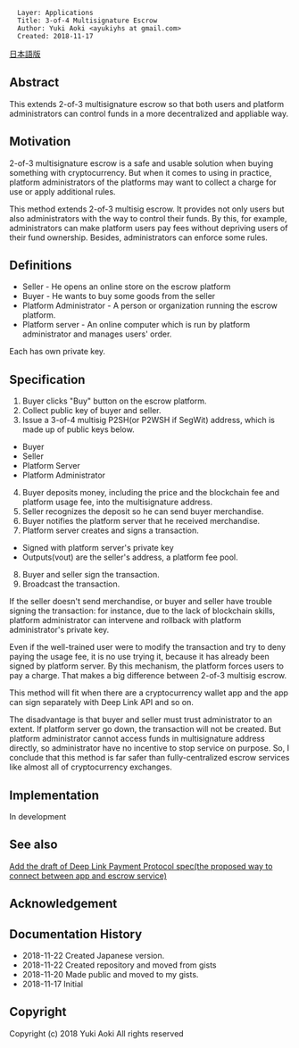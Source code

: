 ```
  Layer: Applications
  Title: 3-of-4 Multisignature Escrow
  Author: Yuki Aoki <ayukiyhs at gmail.com>
  Created: 2018-11-17
```


[日本語版](3-of-4-multisig-escrow-ja.md)

## Abstract

This extends 2-of-3 multisignature escrow so that both users and platform administrators can control funds in a more decentralized and appliable way.

## Motivation

2-of-3 multisignature escrow is a safe and usable solution when buying something with cryptocurrency.
But when it comes to using in practice, platform administrators of the platforms may want to collect a charge for use or apply additional rules.

This method extends 2-of-3 multisig escrow. It provides not only users but also administrators with the way to control their funds.
By this, for example, administrators can make platform users pay fees without depriving users of their fund ownership. 
Besides, administrators can enforce some rules.

## Definitions

* Seller - He opens an online store on the escrow platform
* Buyer - He wants to buy some goods from the seller
* Platform Administrator - A person or organization running the escrow platform.
* Platform server - An online computer which is run by platform administrator and manages users' order.

Each has own private key.

## Specification

1. Buyer clicks "Buy" button on the escrow platform.
2. Collect public key of buyer and seller.
3. Issue a 3-of-4 multisig P2SH(or P2WSH if SegWit) address, which is made up of public keys below.
  - Buyer
  - Seller
  - Platform Server
  - Platform Administrator
4. Buyer deposits money, including the price and the blockchain fee and platform usage fee, into the multisignature address.
5. Seller recognizes the deposit so he can send buyer merchandise.
6. Buyer notifies the platform server that he received merchandise.
7. Platform server creates and signs a transaction.
  * Signed with platform server's private key
  * Outputs(vout) are the seller's address, a platform fee pool.
8. Buyer and seller sign the transaction.
9. Broadcast the transaction.

If the seller doesn't send merchandise, or buyer and seller have trouble signing the transaction: for instance, due to the lack of blockchain skills, platform administrator can intervene and rollback with platform administrator's private key.

Even if the well-trained user were to modify the transaction and try to deny paying the usage fee, it is no use trying it, because it has already been signed by platform server.
By this mechanism, the platform forces users to pay a charge. That makes a big difference between 2-of-3 multisig escrow.

This method will fit when there are a cryptocurrency wallet app and the app can sign separately with Deep Link API and so on.

The disadvantage is that buyer and seller must trust administrator to an extent.
If platform server go down, the transaction will not be created.
But platform administrator cannot access funds in multisignature address directly, so administrator have no incentive to stop service on purpose.
So, I conclude that this method is far safer than fully-centralized escrow services like almost all of cryptocurrency exchanges.

## Implementation

In development

## See also

[Add the draft of Deep Link Payment Protocol spec(the proposed way to connect between app and escrow service)](https://github.com/bitcoincashorg/bitcoincash.org/pull/145)

## Acknowledgement

## Documentation History

* 2018-11-22 Created Japanese version.
* 2018-11-22 Created repository and moved from gists
* 2018-11-20 Made public and moved to my gists.
* 2018-11-17 Initial

## Copyright

Copyright (c) 2018 Yuki Aoki
All rights reserved

